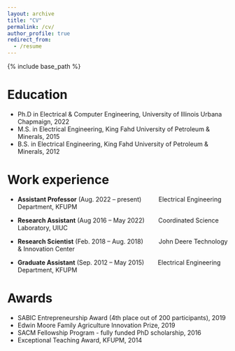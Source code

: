 ```yaml
---
layout: archive
title: "CV"
permalink: /cv/
author_profile: true
redirect_from:
  - /resume
---
```


{% include base_path %}

Education
======
* Ph.D in Electrical & Computer Engineering, University of Illinois Urbana Chapmaign, 2022
* M.S. in Electrical Engineering, King Fahd University of Petroleum & Minerals, 2015
* B.S. in Electrical Engineering, King Fahd University of Petroleum & Minerals, 2012

Work experience
======
* **Assistant Professor** (Aug. 2022 – present)
&nbsp;&nbsp;&nbsp;&nbsp;&nbsp;&nbsp;&nbsp;&nbsp; Electrical Engineering Department, KFUPM

* **Research Assistant** (Aug 2016 – May 2022)
  &nbsp;&nbsp;&nbsp;&nbsp;&nbsp;&nbsp; Coordinated Science Laboratory, UIUC
 
* **Research Scientist** (Feb. 2018 – Aug. 2018)
  &nbsp;&nbsp;&nbsp;&nbsp;&nbsp;&nbsp;&nbsp; John Deere Technology & Innovation Center
 
* **Graduate Assistant** (Sep. 2012 – May 2015)
  &nbsp;&nbsp;&nbsp;&nbsp;&nbsp;&nbsp; Electrical Engineering Department, KFUPM
  
Awards
======
* SABIC Entrepreneurship Award (4th place out of 200 participants), 2019
* Edwin Moore Family Agriculture Innovation Prize, 2019
* SACM Fellowship Program - fully funded PhD scholarship, 2016
* Exceptional Teaching Award, KFUPM, 2014

